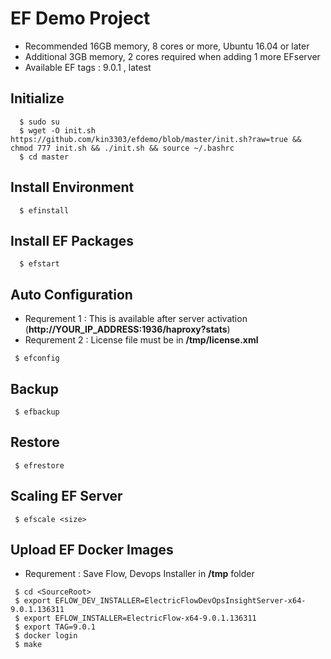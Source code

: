 # EF Demo Project

- Recommended 16GB memory, 8 cores or more, Ubuntu 16.04 or later
- Additional 3GB memory, 2 cores required when adding 1 more EFserver
- Available EF tags : 9.0.1 , latest

## Initialize

```console
  $ sudo su
  $ wget -O init.sh  https://github.com/kin3303/efdemo/blob/master/init.sh?raw=true && chmod 777 init.sh && ./init.sh && source ~/.bashrc
  $ cd master
```

## Install Environment

```console
  $ efinstall
```

## Install EF Packages

```console
  $ efstart
```

## Auto Configuration

- Requrement 1 : This is available after server activation (**http://YOUR_IP_ADDRESS:1936/haproxy?stats**)
- Requrement 2 : License file must be in **/tmp/license.xml**
```console
 $ efconfig
```

## Backup

```console
 $ efbackup
```

## Restore

```console
 $ efrestore
```

## Scaling EF Server

```console
 $ efscale <size>
```

## Upload EF Docker Images

- Requrement : Save Flow, Devops Installer in **/tmp** folder

```console
 $ cd <SourceRoot>
 $ export EFLOW_DEV_INSTALLER=ElectricFlowDevOpsInsightServer-x64-9.0.1.136311
 $ export EFLOW_INSTALLER=ElectricFlow-x64-9.0.1.136311
 $ export TAG=9.0.1
 $ docker login
 $ make
``` 

